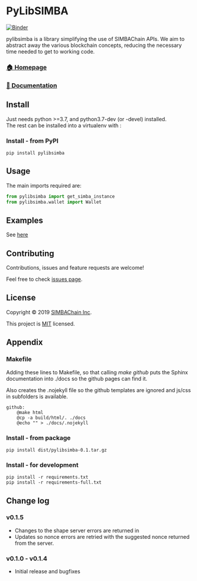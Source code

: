 # PyLibSIMBA

[![Binder](https://mybinder.org/badge_logo.svg)](https://mybinder.org/v2/gh/SIMBAChain/PyLibSIMBA/master?filepath=notebooks%2FSIMBAChain_test_comments.ipynb)


pylibsimba is a library simplifying the use of SIMBAChain APIs. We aim to abstract away the various blockchain 
concepts, reducing the necessary time needed to get to working code.

### [🏠 Homepage](https://github.com/simbachain/PyLibSIMBA#readme)
### [📝 Documentation](https://simbachain.github.io/PyLibSIMBA/)

## Install

Just needs python >=3.7, and python3.7-dev (or -devel) installed.<br>
The rest can be installed into a virtualenv with :

### Install - from PyPI

	pip install pylibsimba

## Usage

The main imports required are:

```python
from pylibsimba import get_simba_instance
from pylibsimba.wallet import Wallet
```

## Examples

See [here](https://github.com/SIMBAChain/PyLibSIMBA/blob/master/tests/examples.py)

## Contributing

Contributions, issues and feature requests are welcome!

Feel free to check [issues page](https://github.com/SIMBAChain/PyLibSIMBA/issues).

## License

Copyright © 2019 [SIMBAChain Inc](https://simbachain.com/).

This project is [MIT](https://github.com/SIMBAChain/PyLibSIMBA/blob/master/LICENSE) licensed.

## Appendix

### Makefile

Adding these lines to Makefile, so that calling *make github* puts the Sphinx documentation into ./docs so the github
 pages can find it.
 
 Also creates the .nojekyll file so the github templates are ignored and js/css in subfolders is available.

	github:
		@make html
		@cp -a build/html/. ./docs
		@echo "" > ./docs/.nojekyll
		
### Install - from package

	pip install dist/pylibsimba-0.1.tar.gz

### Install - for development

    pip install -r requirements.txt
    pip install -r requirements-full.txt
    
    
## Change log

### v0.1.5
* Changes to the shape server errors are returned in
* Updates so nonce errors are retried with the suggested nonce returned from the server.

### v0.1.0 - v0.1.4
* Initial release and bugfixes
